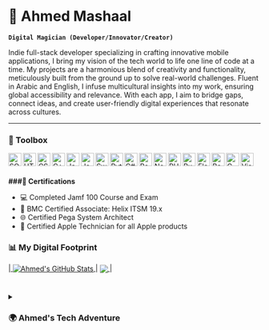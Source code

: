 # 🥋 Ahmed Mashaal

**`Digital Magician (Developer/Innovator/Creator)`**

Indie full-stack developer specializing in crafting innovative mobile applications, I bring my vision of the tech world to life one line of code at a time. My projects are a harmonious blend of creativity and functionality, meticulously built from the ground up to solve real-world challenges. Fluent in Arabic and English, I infuse multicultural insights into my work, ensuring global accessibility and relevance. With each app, I aim to bridge gaps, connect ideas, and create user-friendly digital experiences that resonate across cultures.


---

### 🧰 Toolbox

<img align="left" alt="SQL" width="26px" src="https://cdn.jsdelivr.net/gh/devicons/devicon/icons/mysql/mysql-original-wordmark.svg" />
<img align="left" alt="HTML" width="26px" src="https://cdn.jsdelivr.net/gh/devicons/devicon/icons/html5/html5-original-wordmark.svg" />
<img align="left" alt="CSS" width="26px" src="https://cdn.jsdelivr.net/gh/devicons/devicon/icons/css3/css3-original-wordmark.svg" />
<img align="left" alt="C++" width="26px" src="https://cdn.jsdelivr.net/gh/devicons/devicon/icons/cplusplus/cplusplus-original.svg" />
<img align="left" alt="Java" width="26px" src="https://cdn.jsdelivr.net/gh/devicons/devicon/icons/java/java-original-wordmark.svg" />
<img align="left" alt="JavaScript" width="26px" src="https://cdn.jsdelivr.net/gh/devicons/devicon/icons/javascript/javascript-original.svg" />
<img align="left" alt="Swift" width="26px" src="https://cdn.jsdelivr.net/gh/devicons/devicon/icons/swift/swift-original-wordmark.svg" />
<img align="left" alt="Python" width="26px" src="https://cdn.jsdelivr.net/gh/devicons/devicon/icons/python/python-original-wordmark.svg" />
<img align="left" alt="C#" width="26px" src="https://cdn.jsdelivr.net/gh/devicons/devicon/icons/csharp/csharp-original.svg" />
<img align="left" alt="React" width="26px" src="https://cdn.jsdelivr.net/gh/devicons/devicon/icons/react/react-original-wordmark.svg" />
<img align="left" alt="Node.js" width="26px" src="https://cdn.jsdelivr.net/gh/devicons/devicon/icons/nodejs/nodejs-original-wordmark.svg" />
<img align="left" alt="PHP" width="26px" src="https://cdn.jsdelivr.net/gh/devicons/devicon/icons/php/php-original.svg" />
<img align="left" alt="Ruby" width="26px" src="https://cdn.jsdelivr.net/gh/devicons/devicon/icons/ruby/ruby-original-wordmark.svg" />
<img align="left" alt="Flask" width="26px" src="https://cdn.jsdelivr.net/gh/devicons/devicon/icons/flask/flask-original-wordmark.svg" />
<img align="left" alt="Bash" width="26px" src="https://cdn.jsdelivr.net/gh/devicons/devicon/icons/bash/bash-original.svg" />
<img align="left" alt="C" width="26px" src="https://cdn.jsdelivr.net/gh/devicons/devicon/icons/c/c-original.svg" />
<img align="left" alt="Visual Basic" width="26px" src="https://cdn.jsdelivr.net/gh/devicons/devicon/icons/dot-net/dot-net-original.svg" />
<br />
<br />

**###🏅 Certifications**
- 💻 Completed Jamf 100 Course and Exam
- 🔧 BMC Certified Associate: Helix ITSM 19.x
- 🌐 Certified Pega System Architect
- 🍏 Certified Apple Technician for all Apple products

### 📊 My Digital Footprint
|<a href="https://github.com/anuraghazra/github-readme-stats">
  <img align="center" src="https://github-readme-stats.vercel.app/api?username=mashal99&show_icons=true&include_all_commits=true&theme=buefy&hide_border=true" alt="Ahmed's GitHub Stats" />
</a> |
<a href="https://github.com/anuraghazra/github-readme-stats">
  <img align="center" src="https://github-readme-stats.vercel.app/api/top-langs/?username=mashal99&layout=compact&theme=buefy&hide_border=true" />
</a> |

#

<details>
 <summary><h3>🌍 Ahmed's Tech Adventure</h3></summary>
Born in Egypt and raised in Oman, my life's been a vibrant mix of cultures, each as colorful and diverse as a bag of jellybeans. I'm Ahmed, a tech enthusiast with a flair for the creative and the analytical!

Fast-forward to the USA, where my tech journey took a leap. I've been buzzing around Rutgers and UCC, diving into research projects that meld computer science with real-world conundrums. Think of me as a digital detective, unearthing clues in the code and piecing together puzzles in programming.

But wait, there's more! High school wasn't just about hitting the books for me. I rocked out in a musical band, dribbled in soccer, and scored in basketball. Oh, and did I mention the black belt in Shotokan karate? Yeah, I can kick it both in the dojo and in the debugger!

These experiences aren't just hobbies; they're the threads that weave my unique story. Each melody, match, and martial arts move has shaped my approach to technology and teamwork.

So, here I am, coding my way through challenges, collaborating on innovative solutions, and always ready to learn something new. Whether it's a complex algorithm or a power chord, I'm all in. Let's make some tech magic happen!

</details>

<!-- Links to Ahmed's website or social media -->
[website]: # (Your website link)

